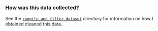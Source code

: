 ### How was this data collected?
See the [`compile_and_filter_dataset`](../compile_and_filter_dataset/) directory for information on how I obtained cleaned this data.